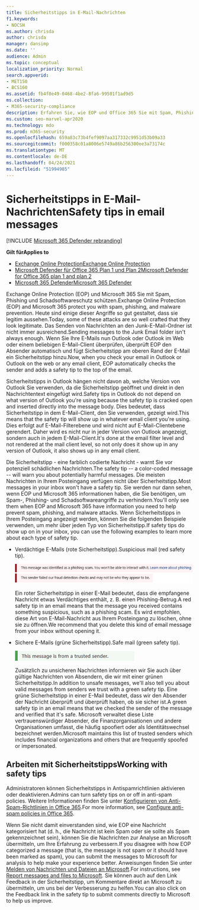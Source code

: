 ```yaml
---
title: Sicherheitstipps in E-Mail-Nachrichten
f1.keywords:
- NOCSH
ms.author: chrisda
author: chrisda
manager: dansimp
ms.date: ''
audience: Admin
ms.topic: conceptual
localization_priority: Normal
search.appverid:
- MET150
- BCS160
ms.assetid: fb4f8e49-0468-4be2-8fa6-99501f1ad9d5
ms.collection:
- M365-security-compliance
description: Erfahren Sie, wie EOP und Office 365 Sie mit Spam, Phishing und Schadsoftwareschutz schützen, indem Sie eine Sicherheitstipp E-Mails hinzufügen.
ms.custom: seo-marvel-apr2020
ms.technology: mdo
ms.prod: m365-security
ms.openlocfilehash: 659a83c73b4fef9097aa317332c9951d53b09a33
ms.sourcegitcommit: f000358c01a8006e5749a86b256300ee3a73174c
ms.translationtype: MT
ms.contentlocale: de-DE
ms.lasthandoff: 04/24/2021
ms.locfileid: "51994985"
---
```

# <a name="safety-tips-in-email-messages"></a><span data-ttu-id="ce862-103">Sicherheitstipps in E-Mail-Nachrichten</span><span class="sxs-lookup"><span data-stu-id="ce862-103">Safety tips in email messages</span></span>

[!INCLUDE [Microsoft 365 Defender rebranding](../includes/microsoft-defender-for-office.md)]

<span data-ttu-id="ce862-104">**Gilt für**</span><span class="sxs-lookup"><span data-stu-id="ce862-104">**Applies to**</span></span>
- [<span data-ttu-id="ce862-105">Exchange Online Protection</span><span class="sxs-lookup"><span data-stu-id="ce862-105">Exchange Online Protection</span></span>](exchange-online-protection-overview.md)
- [<span data-ttu-id="ce862-106">Microsoft Defender für Office 365 Plan 1 und Plan 2</span><span class="sxs-lookup"><span data-stu-id="ce862-106">Microsoft Defender for Office 365 plan 1 and plan 2</span></span>](defender-for-office-365.md)
- [<span data-ttu-id="ce862-107">Microsoft 365 Defender</span><span class="sxs-lookup"><span data-stu-id="ce862-107">Microsoft 365 Defender</span></span>](../defender/microsoft-365-defender.md)

<span data-ttu-id="ce862-108">Exchange Online Protection (EOP) und Microsoft 365 Sie mit Spam, Phishing und Schadsoftwareschutz schützen.</span><span class="sxs-lookup"><span data-stu-id="ce862-108">Exchange Online Protection (EOP) and Microsoft 365 protect you with spam, phishing, and malware prevention.</span></span> <span data-ttu-id="ce862-109">Heute sind einige dieser Angriffe so gut gestaltet, dass sie legitim aussehen.</span><span class="sxs-lookup"><span data-stu-id="ce862-109">Today, some of these attacks are so well crafted that they look legitimate.</span></span> <span data-ttu-id="ce862-110">Das Senden von Nachrichten an den Junk-E-Mail-Ordner ist nicht immer ausreichend.</span><span class="sxs-lookup"><span data-stu-id="ce862-110">Sending messages to the Junk Email folder isn't always enough.</span></span> <span data-ttu-id="ce862-111">Wenn Sie Ihre E-Mails nun Outlook oder Outlook im Web oder einem beliebigen E-Mail-Client überprüfen, überprüft EOP den Absender automatisch und fügt Sicherheitstipp am oberen Rand der E-Mail ein Sicherheitstipp hinzu.</span><span class="sxs-lookup"><span data-stu-id="ce862-111">Now, when you check your email in Outlook or Outlook on the web or any email client, EOP automatically checks the sender and adds a safety tip to the top of the email.</span></span>

<span data-ttu-id="ce862-112">Sicherheitstipps in Outlook hängen nicht davon ab, welche Version von Outlook Sie verwenden, da die Sicherheitstipp geöffnet und direkt in den Nachrichtentext eingefügt wird.</span><span class="sxs-lookup"><span data-stu-id="ce862-112">Safety tips in Outlook do not depend on what version of Outlook you're using because the safety tip is cracked open and inserted directly into the message body.</span></span> <span data-ttu-id="ce862-113">Dies bedeutet, dass Sicherheitstipp in dem E-Mail-Client, den Sie verwenden, gezeigt wird.</span><span class="sxs-lookup"><span data-stu-id="ce862-113">This means that the safety tip will show up in whatever email client you're using.</span></span> <span data-ttu-id="ce862-114">Dies erfolgt auf E-Mail-Filterebene und wird nicht auf E-Mail-Clientebene gerendert. Daher wird es nicht nur in jeder Version von Outlook angezeigt, sondern auch in jedem E-Mail-Client.</span><span class="sxs-lookup"><span data-stu-id="ce862-114">It's done at the email filter level and not rendered at the mail client level, so not only does it show up in any version of Outlook, it also shows up in any email client.</span></span>

<span data-ttu-id="ce862-115">Die Sicherheitstipp - eine farblich codierte Nachricht - warnt Sie vor potenziell schädlichen Nachrichten.</span><span class="sxs-lookup"><span data-stu-id="ce862-115">The safety tip -- a color-coded message -- will warn you about potentially harmful messages.</span></span> <span data-ttu-id="ce862-116">Die meisten Nachrichten in Ihrem Posteingang verfügen nicht über Sicherheitstipp.</span><span class="sxs-lookup"><span data-stu-id="ce862-116">Most messages in your inbox won't have a safety tip.</span></span> <span data-ttu-id="ce862-117">Sie werden nur dann sehen, wenn EOP und Microsoft 365 informationen haben, die Sie benötigen, um Spam-, Phishing- und Schadsoftwareangriffe zu verhindern.</span><span class="sxs-lookup"><span data-stu-id="ce862-117">You'll only see them when EOP and Microsoft 365 have information you need to help prevent spam, phishing, and malware attacks.</span></span> <span data-ttu-id="ce862-118">Wenn Sicherheitstipps in Ihrem Posteingang angezeigt werden, können Sie die folgenden Beispiele verwenden, um mehr über jeden Typ von Sicherheitstipp.</span><span class="sxs-lookup"><span data-stu-id="ce862-118">If safety tips do show up on in your inbox, you can use the following examples to learn more about each type of safety tip.</span></span>

- <span data-ttu-id="ce862-119">Verdächtige E-Mails (rote Sicherheitstipp).</span><span class="sxs-lookup"><span data-stu-id="ce862-119">Suspicious mail (red safety tip).</span></span>

    ![Screenshot, der eine rote Sicherheitstipp.](../../media/5078a0be-e556-44a1-b169-09d780d26898.png)

    <span data-ttu-id="ce862-121">Ein roter Sicherheitstipp in einer E-Mail bedeutet, dass die empfangene Nachricht etwas Verdächtiges enthält, z. B. einen Phishing-Betrug.</span><span class="sxs-lookup"><span data-stu-id="ce862-121">A red safety tip in an email means that the message you received contains something suspicious, such as a phishing scam.</span></span> <span data-ttu-id="ce862-122">Es wird empfohlen, diese Art von E-Mail-Nachricht aus Ihrem Posteingang zu löschen, ohne sie zu öffnen.</span><span class="sxs-lookup"><span data-stu-id="ce862-122">We recommend that you delete this kind of email message from your inbox without opening it.</span></span>

- <span data-ttu-id="ce862-123">Sichere E-Mails (grüne Sicherheitstipp).</span><span class="sxs-lookup"><span data-stu-id="ce862-123">Safe mail (green safety tip).</span></span>

    ![Screenshot, der eine grüne Sicherheitstipp.](../../media/acbc11d0-f626-4848-9fbf-66eeeda3f803.png)

    <span data-ttu-id="ce862-125">Zusätzlich zu unsicheren Nachrichten informieren wir Sie auch über gültige Nachrichten von Absendern, die wir mit einer grünen Sicherheitstipp.</span><span class="sxs-lookup"><span data-stu-id="ce862-125">In addition to unsafe messages, we'll also tell you about valid messages from senders we trust with a green safety tip.</span></span> <span data-ttu-id="ce862-126">Eine grüne Sicherheitstipp in einer E-Mail bedeutet, dass wir den Absender der Nachricht überprüft und überprüft haben, ob sie sicher ist.</span><span class="sxs-lookup"><span data-stu-id="ce862-126">A green safety tip in an email means that we checked the sender of the message and verified that it's safe.</span></span> <span data-ttu-id="ce862-127">Microsoft verwaltet diese Liste vertrauenswürdiger Absender, die Finanzorganisationen und andere Organisationen umfasst, die häufig spoofiert oder als Identitätswechsel bezeichnet werden.</span><span class="sxs-lookup"><span data-stu-id="ce862-127">Microsoft maintains this list of trusted senders which includes financial organizations and others that are frequently spoofed or impersonated.</span></span>

## <a name="working-with-safety-tips"></a><span data-ttu-id="ce862-128">Arbeiten mit Sicherheitstipps</span><span class="sxs-lookup"><span data-stu-id="ce862-128">Working with safety tips</span></span>

<span data-ttu-id="ce862-129">Administratoren können Sicherheitstipps in Antispamrichtlinien aktivieren oder deaktivieren.</span><span class="sxs-lookup"><span data-stu-id="ce862-129">Admins can turn safety tips on or off in anti-spam policies.</span></span> <span data-ttu-id="ce862-130">Weitere Informationen finden Sie unter [Konfigurieren von Anti-Spam-Richtlinien in Office 365](configure-your-spam-filter-policies.md).</span><span class="sxs-lookup"><span data-stu-id="ce862-130">For more information, see [Configure anti-spam policies in Office 365](configure-your-spam-filter-policies.md).</span></span>

<span data-ttu-id="ce862-131">Wenn Sie nicht damit einverstanden sind, wie EOP eine Nachricht kategorisiert hat (d. h., die Nachricht ist kein Spam oder sie sollte als Spam gekennzeichnet sein), können Sie die Nachrichten zur Analyse an Microsoft übermitteln, um Ihre Erfahrung zu verbessern.</span><span class="sxs-lookup"><span data-stu-id="ce862-131">If you disagree with how EOP categorized a message (that is, the message is not spam or it should have been marked as spam), you can submit the messages to Microsoft for analysis to help make your experience better.</span></span> <span data-ttu-id="ce862-132">Anweisungen finden Sie unter [Melden von Nachrichten und Dateien an Microsoft](report-junk-email-messages-to-microsoft.md).</span><span class="sxs-lookup"><span data-stu-id="ce862-132">For instructions, see [Report messages and files to Microsoft](report-junk-email-messages-to-microsoft.md).</span></span> <span data-ttu-id="ce862-133">Sie können auch auf den Link Feedback in der Sicherheitstipp, um Kommentare direkt an Microsoft zu übermitteln, um uns bei der Verbesserung zu helfen.</span><span class="sxs-lookup"><span data-stu-id="ce862-133">You can also click on the Feedback link in the safety tip to submit comments directly to Microsoft to help us improve.</span></span>
